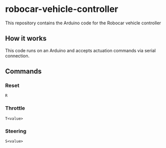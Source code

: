 # robocar-vehicle-controller
This repository contains the Arduino code for the Robocar vehicle controller

## How it works

This code runs on an Arduino and accepts actuation commands via serial connection.

## Commands

### Reset
```
R
```

### Throttle
```
T<value>
```

### Steering
```
S<value>
```

